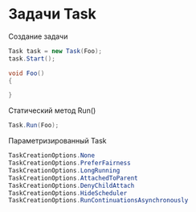 # Задачи Task

Создание задачи

```c#
Task task = new Task(Foo);
task.Start();        

void Foo()
{

}
```

Статический метод Run()

```c#
Task.Run(Foo);
```

Параметризированный Task

```c#
TaskCreationOptions.None 
TaskCreationOptions.PreferFairness 
TaskCreationOptions.LongRunning 
TaskCreationOptions.AttachedToParent 
TaskCreationOptions.DenyChildAttach 
TaskCreationOptions.HideScheduler 
TaskCreationOptions.RunContinuationsAsynchronously 
```
